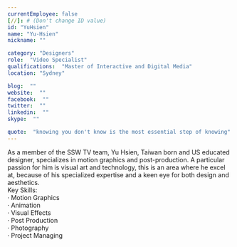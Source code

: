 ```yaml
---
currentEmployee: false
[//]: # (Don't change ID value)
id: "YuHsien"
name: "Yu-Hsien"
nickname: ""

category: "Designers"
role:  "Video Specialist"
qualifications:  "Master of Interactive and Digital Media"
location: "Sydney"

blog:  ""
website:  ""
facebook:  ""
twitter:  ""
linkedin:  ""
skype:  ""

quote:  "knowing you don't know is the most essential step of knowing"
---
```


 As a member of the SSW TV team, Yu Hsien, Taiwan born and US educated designer, specializes in motion graphics and post-production. A particular passion for him is visual art and technology, this is an area where he excel at, because of his specialized expertise and a keen eye for both design and aesthetics.   
Key Skills:  
· Motion Graphics  
· Animation  
· Visual Effects  
· Post Production  
· Photography  
· Project Managing   